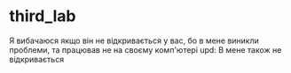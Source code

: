 # third_lab
Я вибачаюся якщо він не відкривається у вас, бо в мене виникли проблеми, та працював не на своєму комп'ютері
upd:
В мене також не відкривається
